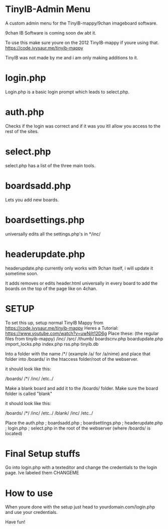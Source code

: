 # TinyIB-Admin Menu
A custom admin menu for the TinyIB-mappy/9chan imageboard software.

9chan IB Software is coming soon dw abt it.

To use this make sure youre on the 2012 TinyIB-mappy if youre using that.
https://code.ivysaur.me/tinyib-mappy

TinyIB was not made by me and i am only making additions to it.

# login.php

Login.php is a basic login prompt which leads to select.php.

# auth.php 
Checks if the login was correct and if it was you itll allow you access to the rest of the sites.

# select.php
select.php has a list of the three main tools.

# boardsadd.php
Lets you add new boards.

# boardsettings.php
universally edits all the settings.php's in */inc/

# headerupdate.php

headerupdate.php currently only works with 9chan itself, i will update it sometime soon.

It adds removes or edits header.html universally in every board to add the boards on the top of the page like on 4chan.

# SETUP

To set this up, setup normal TinyIB Mappy from https://code.ivysaur.me/tinyib-mappy
Heres a Tutorial: https://www.youtube.com/watch?v=uwNjIt12D6g
Place these: (the regular files from tinyib-mappy)
  /inc/
  /src/
  /thumb/
    boardscnv.php
    boardupdate.php
    import_locks.php
    index.php
    rss.php
    tinyib.db

Into a folder with the name /*/ (example /a/ for /a/nime)
and place that folder into /boards/ in the htaccess folder/root of the webserver.

it should look like this:

/boards/
        /*/
            /inc/
            /etc../

Make a blank board and add it to the /boards/ folder. Make sure the board folder is called "blank"

it should look like this:

/boards/
        /*/
            /inc/
            /etc../
        /blank/
            /inc/
            /etc../

Place the auth.php ; boardsadd.php ; boardsettings.php ; headerupdate.php ; login.php ; select.php 
in the root of the webserver (where /boards/ is located)

# Final Setup stuffs

Go into login.php with a texteditor and change the credentials to the login page. 
Ive labeled them CHANGEME
# How to use

When youre done with the setup just head to yourdomain.com/login.php and use your credentials.

Have fun!
